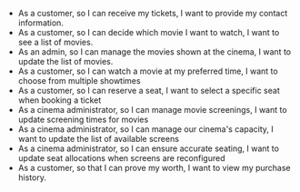 - As a customer, so I can receive my tickets, I want to provide my contact information.
- As a customer, so I can decide which movie I want to watch, I want to see a list of movies.
- As an admin, so I can manage the movies shown at the cinema, I want to update the list of movies.
- As a customer, so I can watch a movie at my preferred time, I want to choose from multiple showtimes
- As a customer, so I can reserve a seat, I want to select a specific seat when booking a ticket
- As a cinema administrator, so I can manage movie screenings, I want to update screening times for movies
- As a cinema administrator, so I can manage our cinema's capacity, I want to update the list of available screens
- As a cinema administrator, so I can ensure accurate seating, I want to update seat allocations when screens are reconfigured
- As a customer, so that I can prove my worth, I want to view my purchase history.